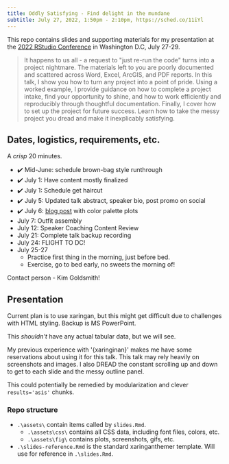 ```yaml
---
title: Oddly Satisfying - Find delight in the mundane  
subtitle: July 27, 2022, 1:50pm - 2:10pm, https://sched.co/11iYl
---
```

<!-- badges: start -->
<!-- badges: end -->

This repo contains slides and supporting materials for my presentation at the [2022 RStudio Conference](https://www.rstudio.com/conference/) in Washington D.C, July 27-29.  

> It happens to us all - a request to "just re-run the code" turns into a project nightmare. The materials left to you are poorly documented and scattered across Word, Excel, ArcGIS, and PDF reports. In this talk, I show you how to turn any project into a point of pride. Using a worked example, I provide guidance on how to complete a project intake, find your opportunity to shine, and how to work efficiently and reproducibly through thoughtful documentation. Finally, I cover how to set up the project for future success. Learn how to take the messy project you dread and make it inexplicably satisfying.


## Dates, logistics, requirements, etc.      

A _crisp_ 20 minutes.   

- :heavy_check_mark: Mid-June: schedule brown-bag style runthrough 
- :heavy_check_mark: July 1: Have content mostly finalized 
- :heavy_check_mark:️ July 1: Schedule get haircut 
- :heavy_check_mark:️ July 5: Updated talk abstract, speaker bio, post promo on social
- :heavy_check_mark: July 6: [blog post](https://www.lizroten.com/post/color-palette-exploration/) with color palette plots 
- July 7: Outfit assembly
- July 12: Speaker Coaching Content Review  
- July 21: Complete talk backup recording
- July 24: FLIGHT TO DC!
- July 25-27
    - Practice first thing in the morning, just before bed. 
    - Exercise, go to bed early, no sweets the morning of!

Contact person - Kim Goldsmith!

## Presentation  

Current plan is to use xaringan, but this might get difficult due to challenges with HTML styling. Backup is MS PowerPoint.  

This *shouldn't* have any actual tabular data, but we will see. 

My previous experience with '{xaringinan}' makes me have some reservations about using it for this talk. This talk may rely heavily on screenshots and images. I also DREAD the constant scrolling up and down to get to each slide and the messy outline panel. 

This could potentially be remedied by modularization and clever `results='asis'` chunks.  

### Repo structure  

- `.\assets\` contain items called by `slides.Rmd`.
    - `.\assets\css\` contains all CSS data, including font files, colors, etc. 
    - `.\assets\fig\` contains plots, screenshots, gifs, etc.  
- `.\slides-reference.Rmd` is the standard xaringanthemer template. Will use for reference in `.\slides.Rmd`.  

